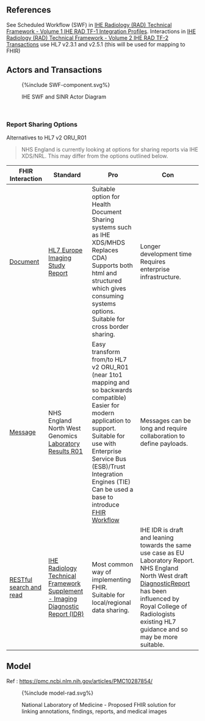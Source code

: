 
## References

See Scheduled Workflow (SWF) in [IHE Radiology (RAD) Technical Framework - Volume 1 IHE RAD TF-1 Integration Profiles](https://www.ihe.net/uploadedFiles/Documents/Radiology/IHE_RAD_TF_Vol1.pdf). 
Interactions in [IHE Radiology (RAD) Technical Framework - Volume 2 IHE RAD TF-2 Transactions](https://www.ihe.net/uploadedFiles/Documents/Radiology/IHE_RAD_TF_Vol2.pdf) use HL7 v2.3.1 and v2.5.1 (this will be used for mapping to FHIR)

## Actors and Transactions

<figure>
{%include SWF-component.svg%}
<p id="fX.X.X.X-X" class="figureTitle">IHE SWF and SINR Actor Diagram</p>
</figure>
<br clear="all">

### Report Sharing Options

Alternatives to HL7 v2 ORU_R01

> NHS England is currently looking at options for sharing reports via IHE XDS/NRL. This may differ from the options outlined below.

| FHIR Interaction                                                        | Standard                                                                                                                                                                           | Pro                                                                                                                                                                                                                                                                                                                            | Con                                                                                                                                                                                                                                                                                                          |
|-------------------------------------------------------------------------|------------------------------------------------------------------------------------------------------------------------------------------------------------------------------------|--------------------------------------------------------------------------------------------------------------------------------------------------------------------------------------------------------------------------------------------------------------------------------------------------------------------------------|--------------------------------------------------------------------------------------------------------------------------------------------------------------------------------------------------------------------------------------------------------------------------------------------------------------|
| [Document](https://www.hl7.org/fhir/R4/documents.html)                  | [HL7 Europe Imaging Study Report](https://build.fhir.org/ig/hl7-eu/imaging/branches/initial-version/index.html)                                                                    | Suitable option for Health Document Sharing systems such as IHE XDS/MHDS <br/>Replaces CDA) <br/> Supports both html and structured which gives consuming systems options. <br/> Suitable for cross border sharing.                         | Longer development time <br/> Requires enterprise infrastructure.                                                                                                                                                 |
| [Message](https://www.hl7.org/fhir/R4/messaging.html)                   | NHS England North West Genomics [Laboratory Results R01](https://interop-nwengland.github.io/LTW-Genomics/LAB-3.html#laboratory-results)                                           | Easy transform from/to HL7 v2 ORU_R01 (near 1to1 mapping and so backwards compatible) <br/> Easier for modern application to support.<br/> Suitable for use with Enterprise Service Bus (ESB)/Trust Integration Engines (TIE) <br/> Can be used a base to introduce [FHIR Workflow](https://www.hl7.org/fhir/R4/workflow.html) | Messages can be long and require collaboration to define payloads. <br/>                                                                                                                                                                                                                                     |                                                                                            |
| [RESTful search and read](https://www.hl7.org/fhir/R4/http.html#search) | [IHE Radiology Technical Framework Supplement - Imaging Diagnostic Report (IDR)](https://www.ihe.net/uploadedFiles/Documents/Radiology/IHE_RAD_Suppl_IDR_Rev1-0_PC_2024-05-09.pdf) | Most common way of implementing FHIR. <br/> Suitable for local/regional data sharing.                                                                                                                                                                                                                                          | IHE IDR is draft and leaning towards the same use case as EU Laboratory Report. <br/> NHS England North West draft [DiagnosticReport](https://interop-nwengland.github.io/LTW-Genomics/StructureDefinition-DiagnosticReport.html) has been influenced by Royal College of Radiologists existing HL7 guidance and so may be more suitable. |


## Model 

Ref : https://pmc.ncbi.nlm.nih.gov/articles/PMC10287854/

<figure>
{%include model-rad.svg%}
<p id="fX.X.X.X-X" class="figureTitle">National Laboratory of Medicine - Proposed FHIR solution for linking annotations, findings, reports, and medical images</p>
</figure>
<br clear="all">
